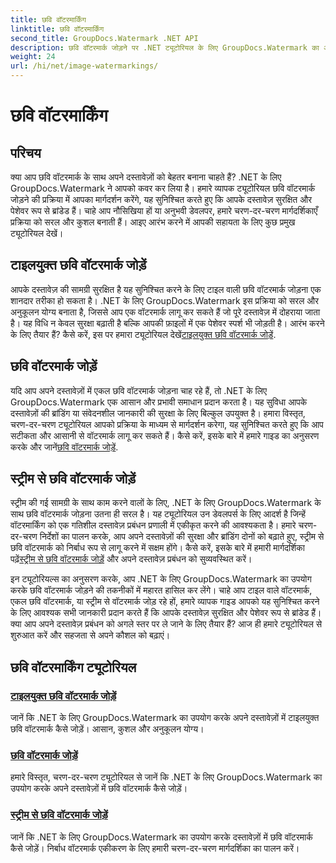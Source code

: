 ```yaml
---
title: छवि वॉटरमार्किंग
linktitle: छवि वॉटरमार्किंग
second_title: GroupDocs.Watermark .NET API
description: छवि वॉटरमार्क जोड़ने पर .NET ट्यूटोरियल के लिए GroupDocs.Watermark का अन्वेषण करें। अपने दस्तावेज़ की सुरक्षा और ब्रांडिंग बढ़ाने के लिए चरण-दर-चरण तरीके जानें।
weight: 24
url: /hi/net/image-watermarkings/
---
```


# छवि वॉटरमार्किंग

## परिचय

क्या आप छवि वॉटरमार्क के साथ अपने दस्तावेज़ों को बेहतर बनाना चाहते हैं? .NET के लिए GroupDocs.Watermark ने आपको कवर कर लिया है। हमारे व्यापक ट्यूटोरियल छवि वॉटरमार्क जोड़ने की प्रक्रिया में आपका मार्गदर्शन करेंगे, यह सुनिश्चित करते हुए कि आपके दस्तावेज़ सुरक्षित और पेशेवर रूप से ब्रांडेड हैं। चाहे आप नौसिखिया हों या अनुभवी डेवलपर, हमारे चरण-दर-चरण मार्गदर्शिकाएँ प्रक्रिया को सरल और कुशल बनाती हैं। आइए आरंभ करने में आपकी सहायता के लिए कुछ प्रमुख ट्यूटोरियल देखें।

## टाइलयुक्त छवि वॉटरमार्क जोड़ें
आपके दस्तावेज़ की सामग्री सुरक्षित है यह सुनिश्चित करने के लिए टाइल वाली छवि वॉटरमार्क जोड़ना एक शानदार तरीका हो सकता है। .NET के लिए GroupDocs.Watermark इस प्रक्रिया को सरल और अनुकूलन योग्य बनाता है, जिससे आप एक वॉटरमार्क लागू कर सकते हैं जो पूरे दस्तावेज़ में दोहराया जाता है। यह विधि न केवल सुरक्षा बढ़ाती है बल्कि आपकी फ़ाइलों में एक पेशेवर स्पर्श भी जोड़ती है। आरंभ करने के लिए तैयार हैं? कैसे करें, इस पर हमारा ट्यूटोरियल देखें[टाइलयुक्त छवि वॉटरमार्क जोड़ें](./add-tiled-image-watermark/).

## छवि वॉटरमार्क जोड़ें
 यदि आप अपने दस्तावेज़ों में एकल छवि वॉटरमार्क जोड़ना चाह रहे हैं, तो .NET के लिए GroupDocs.Watermark एक आसान और प्रभावी समाधान प्रदान करता है। यह सुविधा आपके दस्तावेज़ों की ब्रांडिंग या संवेदनशील जानकारी की सुरक्षा के लिए बिल्कुल उपयुक्त है। हमारा विस्तृत, चरण-दर-चरण ट्यूटोरियल आपको प्रक्रिया के माध्यम से मार्गदर्शन करेगा, यह सुनिश्चित करते हुए कि आप सटीकता और आसानी से वॉटरमार्क लागू कर सकते हैं। कैसे करें, इसके बारे में हमारे गाइड का अनुसरण करके और जानें[छवि वॉटरमार्क जोड़ें](./add-image-watermark/).

## स्ट्रीम से छवि वॉटरमार्क जोड़ें
स्ट्रीम की गई सामग्री के साथ काम करने वालों के लिए, .NET के लिए GroupDocs.Watermark के साथ छवि वॉटरमार्क जोड़ना उतना ही सरल है। यह ट्यूटोरियल उन डेवलपर्स के लिए आदर्श है जिन्हें वॉटरमार्किंग को एक गतिशील दस्तावेज़ प्रबंधन प्रणाली में एकीकृत करने की आवश्यकता है। हमारे चरण-दर-चरण निर्देशों का पालन करके, आप अपने दस्तावेज़ों की सुरक्षा और ब्रांडिंग दोनों को बढ़ाते हुए, स्ट्रीम से छवि वॉटरमार्क को निर्बाध रूप से लागू करने में सक्षम होंगे। कैसे करें, इसके बारे में हमारी मार्गदर्शिका पढ़ें[स्ट्रीम से छवि वॉटरमार्क जोड़ें](./add-image-watermark-from-stream/) और अपने दस्तावेज़ प्रबंधन को सुव्यवस्थित करें।

इन ट्यूटोरियल्स का अनुसरण करके, आप .NET के लिए GroupDocs.Watermark का उपयोग करके छवि वॉटरमार्क जोड़ने की तकनीकों में महारत हासिल कर लेंगे। चाहे आप टाइल वाले वॉटरमार्क, एकल छवि वॉटरमार्क, या स्ट्रीम से वॉटरमार्क जोड़ रहे हों, हमारे व्यापक गाइड आपको यह सुनिश्चित करने के लिए आवश्यक सभी जानकारी प्रदान करते हैं कि आपके दस्तावेज़ सुरक्षित और पेशेवर रूप से ब्रांडेड हैं। क्या आप अपने दस्तावेज़ प्रबंधन को अगले स्तर पर ले जाने के लिए तैयार हैं? आज ही हमारे ट्यूटोरियल से शुरुआत करें और सहजता से अपने कौशल को बढ़ाएं।

## छवि वॉटरमार्किंग ट्यूटोरियल
### [टाइलयुक्त छवि वॉटरमार्क जोड़ें](./add-tiled-image-watermark/)
जानें कि .NET के लिए GroupDocs.Watermark का उपयोग करके अपने दस्तावेज़ों में टाइलयुक्त छवि वॉटरमार्क कैसे जोड़ें। आसान, कुशल और अनुकूलन योग्य।
### [छवि वॉटरमार्क जोड़ें](./add-image-watermark/)
हमारे विस्तृत, चरण-दर-चरण ट्यूटोरियल से जानें कि .NET के लिए GroupDocs.Watermark का उपयोग करके अपने दस्तावेज़ों में छवि वॉटरमार्क कैसे जोड़ें।
### [स्ट्रीम से छवि वॉटरमार्क जोड़ें](./add-image-watermark-from-stream/)
जानें कि .NET के लिए GroupDocs.Watermark का उपयोग करके दस्तावेज़ों में छवि वॉटरमार्क कैसे जोड़ें। निर्बाध वॉटरमार्क एकीकरण के लिए हमारी चरण-दर-चरण मार्गदर्शिका का पालन करें।
